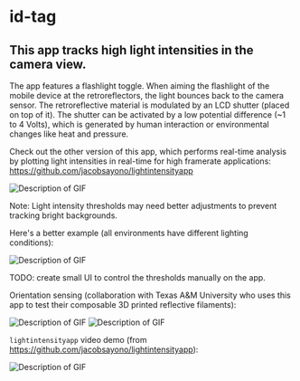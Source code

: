 # id-tag

## This app tracks high light intensities in the camera view.

The app features a flashlight toggle. When aiming the flashlight of the mobile device at the retroreflectors, the light bounces back to the camera sensor. The retroreflective material is modulated by an LCD shutter (placed on top of it). The shutter can be activated by a low potential difference (~1 to 4 Volts), which is generated by human interaction or environmental changes like heat and pressure.

Check out the other version of this app, which performs real-time analysis by plotting light intensities in real-time for high framerate applications: https://github.com/jacobsayono/lightintensityapp

![Description of GIF](/assets/IMG_5477.gif)

Note: Light intensity thresholds may need better adjustments to prevent tracking bright backgrounds.

Here's a better example (all environments have different lighting conditions):

![Description of GIF](/assets/20231012_171446.gif)

TODO: create small UI to control the thresholds manually on the app.

Orientation sensing (collaboration with Texas A&M University who uses this app to test their composable 3D printed reflective filaments):

![Description of GIF](/assets/outward.gif)
![Description of GIF](/assets/outward_1.gif)

`lightintensityapp` video demo (from https://github.com/jacobsayono/lightintensityapp):

![Description of GIF](/assets/rbb.gif)
